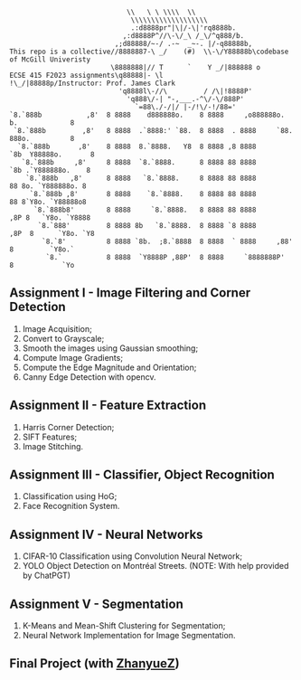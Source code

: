 ```
                             \\   \ \ \\\\  \\
                              \\\\\\\\\\\\\\\\\\\
                              .:d8888pr"|\|/-\|'rq8888b.
                            ,:d8888P^//\-\/_\ /_\/^q888/b.
                          ,;d88888/~-/ .-~  _~-. |/-q88888b,
This repo is a collective//8888887-\ _/    (#)  \\-\/Y88888b\codebase of McGill Univeristy
                         \8888888|// T      `    Y _/|888888 o
ECSE 415 F2023 assignments\q88888|- \l           !\_/|88888p/Instructor: Prof. James Clark
                           'q8888l\-//\         / /\|!8888P'
                             'q888\/-| "-,___.-^\/-\/888P'
                               `=88\./-/|/ |-/!\/-!/88='
`8.`888b           ,8'  8 8888    d888888o.    8 8888     ,o888888o.     b.             8 
 `8.`888b         ,8'   8 8888  .`8888:' `88.  8 8888  . 8888     `88.   888o.          8 
  `8.`888b       ,8'    8 8888  8.`8888.   Y8  8 8888 ,8 8888       `8b  Y88888o.       8 
   `8.`888b     ,8'     8 8888  `8.`8888.      8 8888 88 8888        `8b .`Y888888o.    8 
    `8.`888b   ,8'      8 8888   `8.`8888.     8 8888 88 8888         88 8o. `Y888888o. 8 
     `8.`888b ,8'       8 8888    `8.`8888.    8 8888 88 8888         88 8`Y8o. `Y88888o8 
      `8.`888b8'        8 8888     `8.`8888.   8 8888 88 8888        ,8P 8   `Y8o. `Y8888 
       `8.`888'         8 8888 8b   `8.`8888.  8 8888 `8 8888       ,8P  8      `Y8o. `Y8 
        `8.`8'          8 8888 `8b.  ;8.`8888  8 8888  ` 8888     ,88'   8         `Y8o.` 
         `8.`           8 8888  `Y8888P ,88P'  8 8888     `8888888P'     8            `Yo 
```

## Assignment I - Image Filtering and Corner Detection
1. Image Acquisition;
2. Convert to Grayscale;
3. Smooth the images using Gaussian smoothing;
4. Compute Image Gradients;
5. Compute the Edge Magnitude and Orientation;
6. Canny Edge Detection with opencv.

## Assignment II - Feature Extraction
1. Harris Corner Detection;
2. SIFT Features;
3. Image Stitching.

## Assignment III - Classifier, Object Recognition
1. Classification using HoG;
2. Face Recognition System.

## Assignment IV - Neural Networks
1. CIFAR-10 Classification using Convolution Neural Network;
2. YOLO Object Detection on Montréal Streets.
(NOTE: With help provided by ChatPGT)

## Assignment V - Segmentation
1. K-Means and Mean-Shift Clustering for Segmentation;
2. Neural Network Implementation for Image Segmentation.

## Final Project (with [ZhanyueZ](https://github.com/ZhanyueZ))
